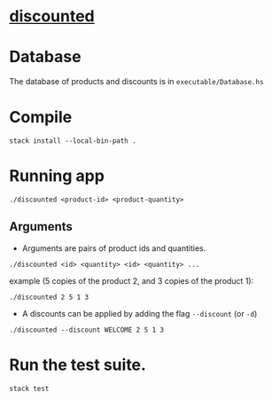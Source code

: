 # [discounted][]

# Database
The database of products and discounts is in `executable/Database.hs`

# Compile
```
stack install --local-bin-path .
```
# Running app
```
./discounted <product-id> <product-quantity>
```
## Arguments
* Arguments are pairs of product ids and quantities.
```
./discounted <id> <quantity> <id> <quantity> ...
```
example (5 copies of the product 2, and 3 copies of the product 1):
```
./discounted 2 5 1 3
```

* A discounts can be applied by adding the flag `--discount` (or `-d`)
```
./discounted --discount WELCOME 2 5 1 3
```

# Run the test suite.
```
stack test
```

[discounted]: https://github.com/goosetherumfoodle/discounted
